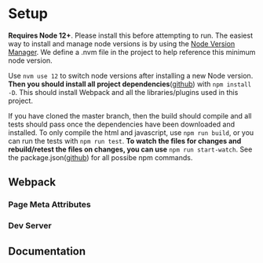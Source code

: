 # Setup

**Requires Node 12+**. Please install this before attempting to run. The easiest way to install and
manage node versions is by using the [Node Version Manager](https://github.com/nvm-sh/nvm). We define a .nvm file
in the project to help reference this minimum node version.

Use `nvm use 12` to switch node versions after installing a new Node version. **Then you should install all
project dependencies**([github](https://github.com/devlinjunker/template.webpack.fend/blob/master/package.json#L30))
with `npm install -D`. This should install Webpack and all the libraries/plugins used in this project.

If you have cloned the master branch, then the build should compile and all tests should pass once the
dependencies have been downloaded and installed. To only compile the html and javascript, use `npm run build`, or you can run the tests with `npm run test`. **To watch the files for changes and rebuild/retest the files
on changes, you can use** `npm run start-watch`. See the package.json([github](https://github.com/devlinjunker/template.webpack.fend/blob/master/package.json#L17))
for all possibe npm commands.

## Webpack


### Page Meta Attributes


### Dev Server


## Documentation
